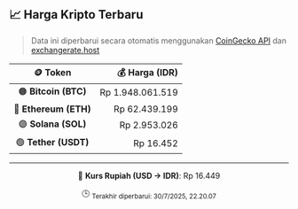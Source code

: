 

<!-- HARGA_KRIPTO -->
## 📈 Harga Kripto Terbaru

> Data ini diperbarui secara otomatis menggunakan [CoinGecko API](https://www.coingecko.com/) dan [exchangerate.host](https://exchangerate.host/)

<div align="center">

| 🪙 Token | 💰 Harga (IDR) |
|:------:|---------------:|
| 🟠 **Bitcoin (BTC)**   | Rp 1.948.061.519 |
| 🔵 **Ethereum (ETH)**  | Rp 62.439.199 |
| 🟣 **Solana (SOL)**    | Rp 2.953.026 |
| 🟢 **Tether (USDT)**   | Rp 16.452 |

---

💱 **Kurs Rupiah (USD → IDR)**: Rp 16.449

🕒 <sub>Terakhir diperbarui: 30/7/2025, 22.20.07</sub>

</div>
<!-- /HARGA_KRIPTO -->